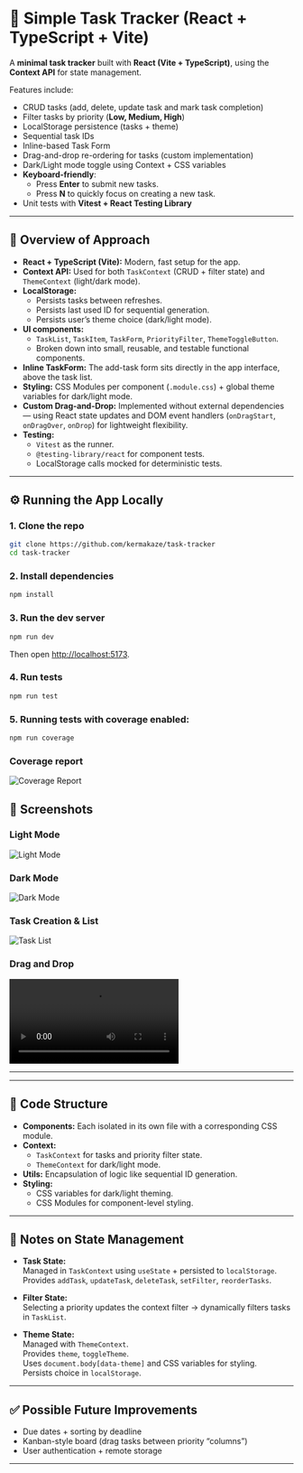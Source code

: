 # 📝 Simple Task Tracker (React + TypeScript + Vite)

A **minimal task tracker** built with **React (Vite + TypeScript)**, using the **Context API** for state management.

Features include:
- CRUD tasks (add, delete, update task and mark task completion)
- Filter tasks by priority (**Low, Medium, High**)
- LocalStorage persistence (tasks + theme)
- Sequential task IDs
- Inline-based Task Form
- Drag-and-drop re-ordering for tasks (custom implementation)
- Dark/Light mode toggle using Context + CSS variables
- **Keyboard-friendly**:
  - Press **Enter** to submit new tasks.
  - Press **N** to quickly focus on creating a new task.
- Unit tests with **Vitest + React Testing Library**

---

## 📌 Overview of Approach

- **React + TypeScript (Vite):** Modern, fast setup for the app.
- **Context API:** Used for both `TaskContext` (CRUD + filter state) and `ThemeContext` (light/dark mode).
- **LocalStorage:**
    - Persists tasks between refreshes.
    - Persists last used ID for sequential generation.
    - Persists user’s theme choice (dark/light mode).
- **UI components:**
    - `TaskList`, `TaskItem`, `TaskForm`, `PriorityFilter`, `ThemeToggleButton`.
    - Broken down into small, reusable, and testable functional components.
- **Inline TaskForm:** The add-task form sits directly in the app interface, above the task list.
- **Styling:** CSS Modules per component (`.module.css`) + global theme variables for dark/light mode.
- **Custom Drag-and-Drop:** Implemented without external dependencies — using React state updates and DOM event handlers (`onDragStart`, `onDragOver`, `onDrop`) for lightweight flexibility.
- **Testing:**
    - `Vitest` as the runner.
    - `@testing-library/react` for component tests.
    - LocalStorage calls mocked for deterministic tests.

---

## ⚙️ Running the App Locally

### 1. Clone the repo
```bash
git clone https://github.com/kermakaze/task-tracker
cd task-tracker
```

### 2. Install dependencies
```bash
npm install
```

### 3. Run the dev server
```bash
npm run dev
```
Then open [http://localhost:5173](http://localhost:5173).

### 4. Run tests
```bash
npm run test
```

### 5. Running tests with coverage enabled:
   ```bash
   npm run coverage
```
### Coverage report
![Coverage Report](./screenshots/code-coverage.png)

## 📸 Screenshots
### Light Mode
![Light Mode](./screenshots/light-mode.png)

### Dark Mode
![Dark Mode](./screenshots/dark-mode.png)

### Task Creation & List
![Task List](./screenshots/task-list.png)

### Drag and Drop
![Drag and Drop](https://github.com/kermakaze/task-tracker/raw/refs/heads/master/screenshots/drag-and-drop.mov)

---

---

## 📂 Code Structure
- **Components:** Each isolated in its own file with a corresponding CSS module.
- **Context:**
  - `TaskContext` for tasks and priority filter state.
  - `ThemeContext` for dark/light mode.
- **Utils:** Encapsulation of logic like sequential ID generation.
- **Styling:**
  - CSS variables for dark/light theming.
  - CSS Modules for component-level styling.

---

## 📖 Notes on State Management

- **Task State:**  
  Managed in `TaskContext` using `useState` + persisted to `localStorage`.  
  Provides `addTask`, `updateTask`, `deleteTask`, `setFilter`, `reorderTasks`.

- **Filter State:**  
  Selecting a priority updates the context filter → dynamically filters tasks in `TaskList`.

- **Theme State:**  
  Managed with `ThemeContext`.  
  Provides `theme`, `toggleTheme`.  
  Uses `document.body[data-theme]` and CSS variables for styling.  
  Persists choice in `localStorage`.

---

## ✅ Possible Future Improvements
- Due dates + sorting by deadline
- Kanban-style board (drag tasks between priority “columns”)
- User authentication + remote storage


---
